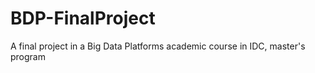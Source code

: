 # BDP-FinalProject
A final project in a Big Data Platforms academic course in IDC, master's program
